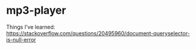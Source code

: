 # mp3-player

Things I've learned:
https://stackoverflow.com/questions/20495960/document-queryselector-is-null-error